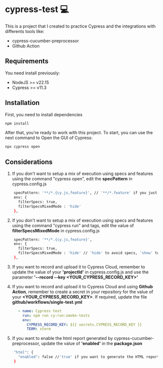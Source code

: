 # cypress-test 💻

This is a project that I created to practice Cypress and the integrations with differents tools like:
- cypress-cucumber-preprocessor
- Github Action

## Requirements
You need install previously:
- NodeJS >= v22.15
- Cypress >= v11.3

## Installation

First, you need to install dependencies

```bash
npm install
```
After that, you're ready to work with this project. To start, you can use the next command to Open the GUI of Cypress:
```bash
npx cypress open
```

## Considerations
1. If you don't want to setup a mix of execution using specs and features using the command "cypress open", edit the **specPattern** in cypress.config.js

```bash
    specPattern: '**/*.{cy.js,feature}', // '**/*.feature' if you just want to execute features for example
    env: {
      filterSpecs: true,
      filterSpecsMixedMode : 'hide'
    },
```

2. If you don't want to setup a mix of execution using specs and features using the command "cypress run" and tags, edit the value of **filterSpecsMixedMode** in cypress.config.js

```bash
    specPattern: '**/*.{cy.js,feature}',
    env: {
      filterSpecs: true,
      filterSpecsMixedMode : 'hide' // 'hide' to avoid specs, 'show' to include specs
    },
```

3. If you want to record and upload it to Cypress Cloud, remember to update the value of your **'projectId'** in cypress.config.js and use the parameter **'--record --key <YOUR_CYPRESS_RECORD_KEY>'**

4. If you want to record and upload it to Cypress Cloud and using **Github Action**, remember to create a secret in your repository for the value of your **<YOUR_CYPRESS_RECORD_KEY>**. If required, update the file **github/workflows/single-test.yml**

```yml
      - name: Cypress test
        run: npm run cy:run:smoke-tests
        env:
          CYPRESS_RECORD_KEY: ${{ secrets.CYPRESS_RECORD_KEY }}
          TERM: xterm
```
5. If you want to enable the html report generated by cypress-cucumber-preprocessor, update the value of **'enabled'** in the **package.json**  

```bash
    "html": {
      "enabled": false //'true' if you want to generate the HTML report
    }
```